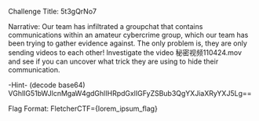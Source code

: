 Challenge Title: 5t3gQrNo7

Narrative:
Our team has infiltrated a groupchat that contains communications within an amateur cybercrime group,
which our team has been trying to gather evidence against.  The only problem is, they are only sending 
videos to each other!  Investigate the video 秘密视频110424.mov and see if you can uncover what trick they
are using to hide their communication.  

-Hint- (decode base64)
VGhlIG51bWJlcnMgaW4gdGhlIHRpdGxlIGFyZSBub3QgYXJiaXRyYXJ5Lg==

Flag Format:
FletcherCTF={lorem_ipsum_flag}